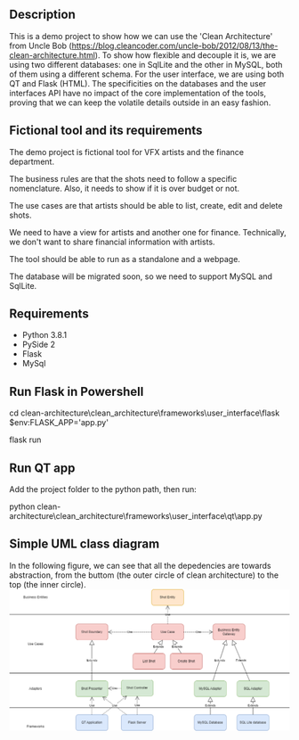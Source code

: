 ## Description
This is a demo project to show how we can use the 'Clean Architecture'
from Uncle Bob (https://blog.cleancoder.com/uncle-bob/2012/08/13/the-clean-architecture.html). To show how flexible and decouple it is, we are using
two different databases: one in SqlLite and the other in MySQL, both
of them using a different schema. For the user interface, we are using
both QT and Flask (HTML). The specificities on the databases and the user interfaces API have no
impact of the core implementation of the tools, proving that we can
keep the volatile details outside in an easy fashion.

## Fictional tool and its requirements
The demo project is fictional tool for VFX artists and the finance department.

The business rules are that the shots need to follow a specific nomenclature.
Also, it needs to show if it is over budget or not.

The use cases are that artists should be able to list, create, edit and delete shots.

We need to have a view for artists and another one for finance. 
Technically, we don't want to share financial information with artists.

The tool should be able to run as a standalone and a webpage.

The database will be migrated soon, so we need to support MySQL and SqlLite.


## Requirements
- Python 3.8.1
- PySide 2
- Flask
- MySql

## Run Flask in Powershell
cd clean-architecture\clean_architecture\frameworks\user_interface\flask
$env:FLASK_APP='app.py'

flask run

## Run QT app
Add the project folder to the python path, then run:

python clean-architecture\clean_architecture\frameworks\user_interface\qt\app.py

## Simple UML class diagram
In the following figure, we can see that all the depedencies are towards abstraction,
from the buttom (the outer circle of clean architecture) to the top (the inner circle).
![uml.png](uml.png)
